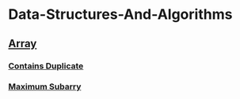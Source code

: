 # Data-Structures-And-Algorithms

<h2><a href='https://github.com/snehalgadge/Data-Structures-And-Algorithms/tree/main/Array'</a>Array</h2> 
<h3><a href='https://github.com/snehalgadge/Data-Structures-And-Algorithms/blob/main/Array/01_Contains_Duplicate.cpp'</a>Contains Duplicate</h3>
<h3><a href='https://github.com/snehalgadge/Data-Structures-And-Algorithms/blob/main/Array/02_Max%20Subarray.cpp'</a>Maximum Subarry </h3>
